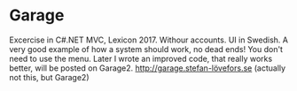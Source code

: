 # Garage
Excercise in C#.NET MVC, Lexicon 2017. Withour accounts. UI in Swedish.
A very good example of how a system should work, no dead ends!
You don't need to use the menu.
Later I wrote an improved code, that really works better, will be posted on Garage2.
http://garage.stefan-lövefors.se (actually not this, but Garage2)

